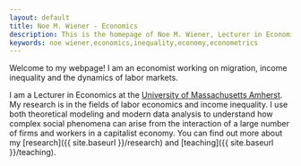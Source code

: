 ```yaml
---
layout: default
title: Noe M. Wiener - Economics
description: This is the homepage of Noe M. Wiener, Lecturer in Economics at UMass Amherst.
keywords: noe wiener,economics,inequality,economy,econometrics
---
```


Welcome to my webpage! I am an economist working on migration, income inequality and the dynamics of labor markets.

I am a Lecturer in Economics at the <a href="http://www.umass.edu/economics/">University of Massachusetts Amherst</a>. My research is in the fields of labor economics and income inequality. I use both theoretical modeling and modern data analysis to understand how complex social phenomena can arise from the interaction of a large number of firms and workers in a capitalist economy. You can find out more about my [research]({{ site.baseurl }}/research) and [teaching]({{ site.baseurl }}/teaching).
